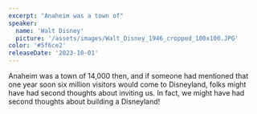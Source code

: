 ```yaml
---
excerpt: "Anaheim was a town of"
speaker:
  name: 'Walt Disney'
  picture: '/assets/images/Walt_Disney_1946_cropped_100x100.JPG'
color: '#5f6ce2'
releaseDate: '2023-10-01'
---
```

Anaheim was a town of 14,000 then, and if someone had mentioned that one year soon six million visitors would come to Disneyland, folks might have had second thoughts about inviting us. In fact, we might have had second thoughts about building a Disneyland!